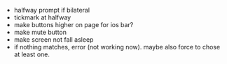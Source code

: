 - halfway prompt if bilateral
- tickmark at halfway
- make buttons higher on page for ios bar?
- make mute button
- make screen not fall asleep
- if nothing matches, error (not working now). maybe also force to chose at least one.
